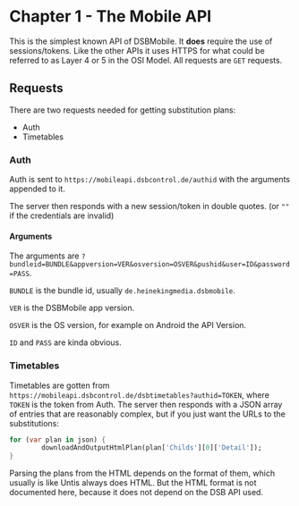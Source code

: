 # Chapter 1 - The Mobile API
This is the simplest known API of DSBMobile. It **does** require the use of
sessions/tokens. Like the other APIs it uses HTTPS for what could be referred to
as Layer 4 or 5 in the OSI Model. All requests are `GET` requests.

## Requests
There are two requests needed for getting substitution plans:
* Auth
* Timetables

### Auth
Auth is sent to `https://mobileapi.dsbcontrol.de/authid`
with the arguments appended to it.

The server then responds with a new session/token in double quotes.
(or `""` if the credentials are invalid)

#### Arguments

The arguments are
`?bundleid=BUNDLE&appversion=VER&osversion=OSVER&pushid&user=ID&password=PASS`.

`BUNDLE` is the bundle id, usually `de.heinekingmedia.dsbmobile`.

`VER` is the DSBMobile app version.

`OSVER` is the OS version, for example on Android the API Version.

`ID` and `PASS` are kinda obvious.

### Timetables
Timetables are gotten from
`https://mobileapi.dsbcontrol.de/dsbtimetables?authid=TOKEN`, where `TOKEN`
is the token from Auth. The server then responds with a JSON array of entries
that are reasonably complex, but if you just want the URLs to the substitutions:

```dart
for (var plan in json) {
        downloadAndOutputHtmlPlan(plan['Childs'][0]['Detail']);
}
```

Parsing the plans from the HTML depends on the format of them, which
usually is like Untis always does HTML. But the HTML format is not
documented here, because it does not depend on the DSB API used.
